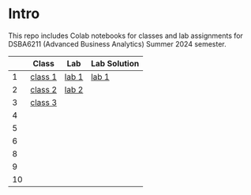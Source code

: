 # Intro

This repo includes Colab notebooks for classes and lab assignments for DSBA6211 (Advanced Business Analytics) Summer 2024 semester.

|    | Class                                                                                                          | Lab                                                                                                        | Lab Solution |
|----|----------------------------------------------------------------------------------------------------------------|------------------------------------------------------------------------------------------------------------|--------------|
| 1  | [class 1](https://github.com/wesslen/dsba6211-summer2024/blob/main/notebooks/dsba6211_summer2024_class1.ipynb) | [lab 1](https://github.com/wesslen/dsba6211-summer2024/blob/main/notebooks/dsba6211_summer2024_lab1.ipynb) | [lab 1](https://github.com/wesslen/dsba6211-summer2024/blob/main/notebooks/solutions/dsba6211_summer2024_lab1_solutions.ipynb)             |
| 2  | [class 2](https://github.com/wesslen/dsba6211-summer2024/blob/main/notebooks/dsba6211_summer2024_class2.ipynb) | [lab 2](https://github.com/wesslen/dsba6211-summer2024/blob/main/notebooks/dsba6211_summer2024_lab2.ipynb) |              |
| 3  | [class 3](https://github.com/wesslen/dsba6211-summer2024/blob/main/notebooks/dsba6211_summer2024_class3.ipynb) |                                                                                                            |              |
| 4  |                                                                                                                |                                                                                                            |              |
| 5  |                                                                                                                |                                                                                                            |              |
| 6  |                                                                                                                |                                                                                                            |              |
| 8  |                                                                                                                |                                                                                                            |              |
| 9  |                                                                                                                |                                                                                                            |              |
| 10 |                                                                                                                |                                                                                                            |              |
